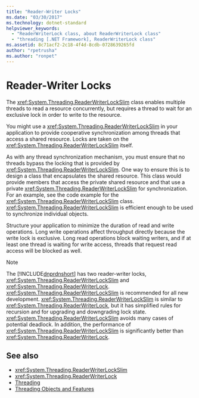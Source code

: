 ```yaml
---
title: "Reader-Writer Locks"
ms.date: "03/30/2017"
ms.technology: dotnet-standard
helpviewer_keywords: 
  - "ReaderWriterLock class, about ReaderWriterLock class"
  - "threading [.NET Framework], ReaderWriterLock class"
ms.assetid: 8c71acf2-2c18-4f4d-8cdb-0728639265fd
author: "rpetrusha"
ms.author: "ronpet"
---
```

# Reader-Writer Locks
The <xref:System.Threading.ReaderWriterLockSlim> class enables multiple threads to read a resource concurrently, but requires a thread to wait for an exclusive lock in order to write to the resource.  
  
 You might use a <xref:System.Threading.ReaderWriterLockSlim> in your application to provide cooperative synchronization among threads that access a shared resource. Locks are taken on the <xref:System.Threading.ReaderWriterLockSlim> itself.  
  
 As with any thread synchronization mechanism, you must ensure that no threads bypass the locking that is provided by <xref:System.Threading.ReaderWriterLockSlim>. One way to ensure this is to design a class that encapsulates the shared resource. This class would provide members that access the private shared resource and that use a private <xref:System.Threading.ReaderWriterLockSlim> for synchronization. For an example, see the code example for the <xref:System.Threading.ReaderWriterLockSlim> class. <xref:System.Threading.ReaderWriterLockSlim> is efficient enough to be used to synchronize individual objects.  
  
 Structure your application to minimize the duration of read and write operations. Long write operations affect throughput directly because the write lock is exclusive. Long read operations block waiting writers, and if at least one thread is waiting for write access, threads that request read access will be blocked as well.  
  
> [!NOTE]
>  The [!INCLUDE[dnprdnshort](../../../includes/dnprdnshort-md.md)] has two reader-writer locks, <xref:System.Threading.ReaderWriterLockSlim> and <xref:System.Threading.ReaderWriterLock>. <xref:System.Threading.ReaderWriterLockSlim> is recommended for all new development. <xref:System.Threading.ReaderWriterLockSlim> is similar to <xref:System.Threading.ReaderWriterLock>, but it has simplified rules for recursion and for upgrading and downgrading lock state. <xref:System.Threading.ReaderWriterLockSlim> avoids many cases of potential deadlock. In addition, the performance of <xref:System.Threading.ReaderWriterLockSlim> is significantly better than <xref:System.Threading.ReaderWriterLock>.  
  
## See also

- <xref:System.Threading.ReaderWriterLockSlim>  
- <xref:System.Threading.ReaderWriterLock>  
- [Threading](../../../docs/standard/threading/index.md)  
- [Threading Objects and Features](../../../docs/standard/threading/threading-objects-and-features.md)
